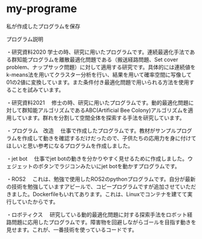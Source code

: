 # my-programe
私が作成したプログラムを保存

プログラム説明

・研究資料2020
学士の時、研究に用いたプログラムです。連続最適化手法である群知能プログラムを離散最適化問題である（搬送経路問題、Set cover problem、ナップサック問題）に対して適用する研究です。具体的には連続値をk-means法を用いてクラスター分析を行い、結果を用いて確率空間に写像して01の2値に変換しています。また条件付き最適化問題で用いられる方法を使用することを試みています。

・研究資料2021
　修士の時、研究に用いたプログラムです。動的最適化問題に対して群知能アルゴリズムであるABC(Artificial Bee Colony)アルゴリズムを適用しています。群れを分割して空間全体を探索する手法を研究しています。

・プログラム　改造
　仕事で作成したプログラムです。教材がサンプルプログラムを作成して動きを確認するだけだったので、子供たちの応用力を身に付けてほしいと思い参考になるプログラムを作成しました。

・jet bot
　仕事でjet botの動きを分かりやすく見せるために作成しました。ウェジェットのボタンでラジコンみたいにjet botを動かすプログラムです。

・ROS2
　これは、勉強で使用したROS2のpythonプログラムです。自分が最新の技術を勉強していますアピールで、コピープログラムですが追加させていただきました。Dockerfileもいれてあります。これは、Linuxでコンテナを建てて実行していたからです。

・ロボティクス
　研究している動的最適化問題に対する探索手法をロボット経路問題に応用したプログラムです。障害物を回避しながらゴールを目指す動きを見せます。これが、一番技術を使っているコードです。
